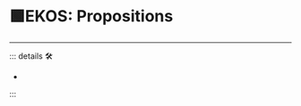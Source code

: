 # 🟩<ekos>EKOS: Propositions</ekos>

---

<!-- =================================================== -->
<!-- =================================================== -->
<!-- =================================================== -->
<!-- =================================================== -->
<!-- =================================================== -->
::: details 🛠

-

:::
